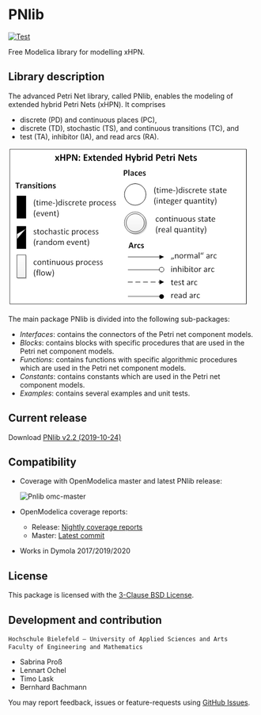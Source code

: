 # PNlib

[![Test][test-badge]][test-link]

Free Modelica library for modelling xHPN.

## Library description

The advanced Petri Net library, called PNlib, enables the modeling of extended
hybrid Petri Nets (xHPN). It comprises

  * discrete (PD) and continuous places (PC),
  * discrete (TD), stochastic (TS), and continuous transitions (TC), and
  * test (TA), inhibitor (IA), and read arcs (RA).

![iconsxHPN][pnlib-img]

The main package PNlib is divided into the following sub-packages:

  * _Interfaces_: contains the connectors of the Petri net component models.
  * _Blocks_: contains blocks with specific procedures that are used in the Petri
    net component models.
  * _Functions_: contains functions with specific algorithmic procedures which
    are used in the Petri net component models.
  * _Constants_: contains constants which are used in the Petri net component
    models.
  * _Examples_: contains several examples and unit tests.

## Current release

Download [PNlib v2.2 (2019-10-24)][release-v-2-2]

## Compatibility

  * Coverage with OpenModelica master and latest PNlib release:

    ![Pnlib omc-master](https://libraries.openmodelica.org/branches/history/master/PNlib.svg)

  * OpenModelica coverage reports:

      * Release: [Nightly coverage reports][coverage-link]
      * Master: [Latest commit][gh-pages-link]

  * Works in Dymola 2017/2019/2020

## License

This package is licensed with the [3-Clause BSD License](./LICENSE).

## Development and contribution

```
Hochschule Bielefeld – University of Applied Sciences and Arts
Faculty of Engineering and Mathematics
```

  * Sabrina Proß
  * Lennart Ochel
  * Timo Lask
  * Bernhard Bachmann

You may report feedback, issues or feature-requests using
[GitHub Issues][issues].

[test-badge]: https://github.com/AMIT-HSBI/PNlib/actions/workflows/Test.yml/badge.svg
[test-link]: https://github.com/AMIT-HSBI/PNlib/actions/workflows/Test.yml
[pnlib-img]: PNlib/Resources/Images/iconsxHPN.png "xHPN: Extended Hybrid PetriNets"
[release-v-2-2]: https://github.com/AMIT-HSBI/PNlib/releases/tag/v2.2
[coverage-link]: http://libraries.openmodelica.org/branches/master/PNlib/PNlib.html
[license-link]: https://modelica.org/licenses/ModelicaLicense2
[issues]: https://github.com/AMIT-HSBI/PNlib/issues
[gh-pages-link]: https://amit-hsbi.github.io/PNlib/stable/PNlib_master/PNlib_master.html
